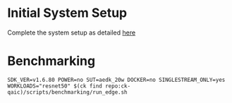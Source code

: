 # Initial System Setup 
Complete the system setup as detailed [here](https://github.com/krai/ck-qaic/blob/main/script/setup.aedk/README.md)

# Benchmarking 
``` 
SDK_VER=v1.6.80 POWER=no SUT=aedk_20w DOCKER=no SINGLESTREAM_ONLY=yes  WORKLOADS="resnet50" $(ck find repo:ck-qaic)/scripts/benchmarking/run_edge.sh  
```